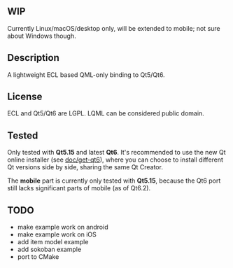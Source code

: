 
WIP
---

Currently Linux/macOS/desktop only, will be extended to mobile; not sure about
Windows though.


Description
-----------

A lightweight ECL based QML-only binding to Qt5/Qt6.


License
-------

ECL and Qt5/Qt6 are LGPL.
LQML can be considered public domain.


Tested
------

Only tested with **Qt5.15** and latest **Qt6**. It's recommended to use the new
Qt online installer (see [doc/get-qt6](doc/get-qt6.md)), where you can choose
to install different Qt versions side by side, sharing the same Qt Creator.

The **mobile** part is currently only tested with **Qt5.15**, because the Qt6
port still lacks significant parts of mobile (as of Qt6.2).


TODO
----

* make example work on android
* make example work on iOS
* add item model example
* add sokoban example
* port to CMake


